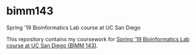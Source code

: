 # bimm143
Spring '19 Bioinformatics Lab course at UC San Diego


This repository contains my coursework for [Spring '19 Bioinformatics Lab course at UC San Diego (BIMM 143)](https://bioboot.github.io/bimm143_S19/).
